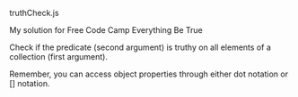 truthCheck.js

My solution for Free Code Camp Everything Be True

Check if the predicate (second argument) is truthy on all elements of a collection (first argument).

Remember, you can access object properties through either dot notation or [] notation.
